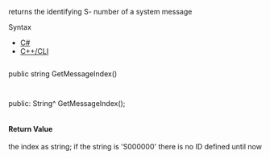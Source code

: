 returns the identifying S- number of a system message

Syntax

* [C#](#i-syntax-CS)
* [C++/CLI](#i-syntax-CPP2005)

```
```
public string GetMessageIndex()
```
```

```
```
public:
String^ GetMessageIndex();
```
```

#### Return Value

the index as string; if the string is 'S000000' there is no ID defined until now


